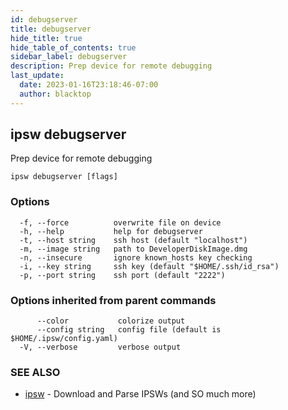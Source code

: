 ```yaml
---
id: debugserver
title: debugserver
hide_title: true
hide_table_of_contents: true
sidebar_label: debugserver
description: Prep device for remote debugging
last_update:
  date: 2023-01-16T23:18:46-07:00
  author: blacktop
---
```

## ipsw debugserver

Prep device for remote debugging

```
ipsw debugserver [flags]
```

### Options

```
  -f, --force          overwrite file on device
  -h, --help           help for debugserver
  -t, --host string    ssh host (default "localhost")
  -m, --image string   path to DeveloperDiskImage.dmg
  -n, --insecure       ignore known_hosts key checking
  -i, --key string     ssh key (default "$HOME/.ssh/id_rsa")
  -p, --port string    ssh port (default "2222")
```

### Options inherited from parent commands

```
      --color           colorize output
      --config string   config file (default is $HOME/.ipsw/config.yaml)
  -V, --verbose         verbose output
```

### SEE ALSO

* [ipsw](/docs/cli/ipsw)	 - Download and Parse IPSWs (and SO much more)

